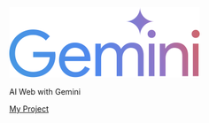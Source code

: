 <img src="public/Google_Gemini_logo.svg" width="344"/>
<p></p>AI Web with Gemini</p>
<p><a href="https://bit.ly/airumahost">My Project</a></p>
